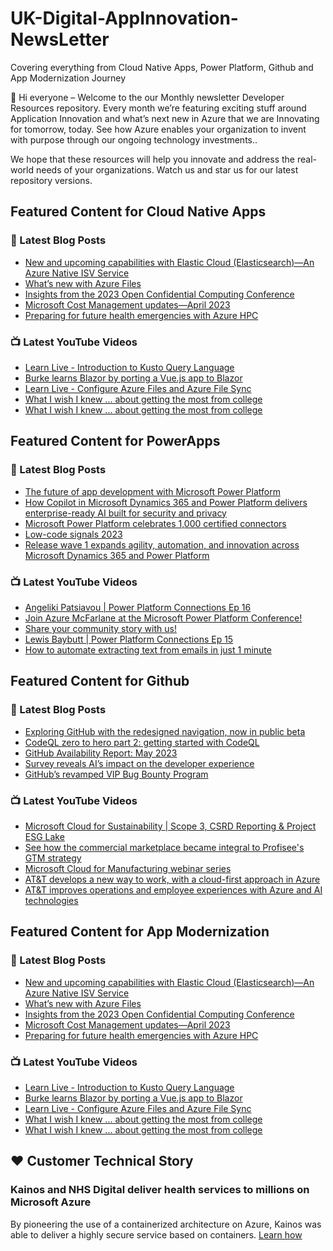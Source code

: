 # UK-Digital-AppInnovation-NewsLetter

Covering everything from Cloud Native Apps, Power Platform, Github and App Modernization Journey

👋 Hi everyone – Welcome to the our Monthly newsletter Developer Resources repository. Every month we’re featuring exciting stuff around Application Innovation and what’s next new in Azure that we are Innovating for tomorrow, today. See how Azure enables your organization to invent with purpose through our ongoing technology investments..


We hope that these resources will help you innovate and address the real-world needs of your organizations. Watch us and star us for our latest repository versions.

## Featured Content for Cloud Native Apps


### 📝 Latest Blog Posts

    
<!-- BLOGCNA:START -->
- [New and upcoming capabilities with Elastic Cloud (Elasticsearch)—An Azure Native ISV Service](https://azure.microsoft.com/blog/new-and-upcoming-capabilities-with-elastic-cloud-elasticsearch-an-azure-native-isv-service/)
- [What’s new with Azure Files](https://azure.microsoft.com/blog/what-s-new-with-azure-files/)
- [Insights from the 2023 Open Confidential Computing Conference](https://azure.microsoft.com/blog/insights-from-the-2023-open-confidential-computing-conference/)
- [Microsoft Cost Management updates—April 2023](https://azure.microsoft.com/blog/microsoft-cost-management-updates-april-2023/)
- [Preparing for future health emergencies with Azure HPC ](https://azure.microsoft.com/blog/preparing-for-future-health-emergencies-with-azure-hpc/)
<!-- BLOGCNA:END -->

### 📺 Latest YouTube Videos

 
<!-- YOUTUBECNA:START -->
- [Learn Live - Introduction to Kusto Query Language](https://www.youtube.com/watch?v=9NZDQDcdNVI)
- [Burke learns Blazor by porting a Vue.js app to Blazor](https://www.youtube.com/watch?v=_2hAePTKBc4)
- [Learn Live - Configure Azure Files and Azure File Sync](https://www.youtube.com/watch?v=qGFLwU4Osyw)
- [What I wish I knew ... about getting the most from college](https://www.youtube.com/watch?v=mnVYiQ5bqIA)
- [What I wish I knew ... about getting the most from college](https://www.youtube.com/watch?v=b7-8Z1ACLBU)
<!-- YOUTUBECNA:END -->

##  Featured Content for PowerApps
### 📝 Latest Blog Posts
<!-- BLOGPOWER:START -->
- [The future of app development with Microsoft Power Platform](https://cloudblogs.microsoft.com/powerplatform/2023/05/23/the-future-of-app-development-with-microsoft-power-platform/)
- [How Copilot in Microsoft Dynamics 365 and Power Platform delivers enterprise-ready AI built for security and privacy](https://cloudblogs.microsoft.com/dynamics365/bdm/2023/05/12/how-copilot-in-microsoft-dynamics-365-and-power-platform-delivers-enterprise-ready-ai-built-for-security-and-privacy/)
- [Microsoft Power Platform celebrates 1,000 certified connectors](https://cloudblogs.microsoft.com/powerplatform/2023/05/11/microsoft-power-platform-celebrates-1000-certified-connectors/)
- [Low-code signals 2023](https://cloudblogs.microsoft.com/powerplatform/2023/04/13/low-code-signals-2023/)
- [Release wave 1 expands agility, automation, and innovation across Microsoft Dynamics 365 and Power Platform](https://cloudblogs.microsoft.com/dynamics365/bdm/2023/04/04/release-wave-1-expands-agility-automation-and-innovation-across-microsoft-dynamics-365-and-power-platform/)
<!-- BLOGPOWER:END -->
 ### 📺 Latest YouTube Videos
    
<!-- YOUTUBEPOWER:START -->
- [Angeliki Patsiavou | Power Platform Connections Ep 16](https://www.youtube.com/watch?v=XZLOECXotPE)
- [Join Azure McFarlane at the Microsoft Power Platform Conference!](https://www.youtube.com/watch?v=yJQFS26ttyA)
- [Share your community story with us!](https://www.youtube.com/watch?v=PsdcJar1B7A)
- [Lewis Baybutt | Power Platform Connections Ep 15](https://www.youtube.com/watch?v=BOwTYzfxZvo)
- [How to automate extracting text from emails in just 1 minute](https://www.youtube.com/watch?v=UchRykL7me8)
<!-- YOUTUBEPOWER:END -->

##  Featured Content for Github
### 📝 Latest Blog Posts
<!-- BLOGGITHUB:START -->
- [Exploring GitHub with the redesigned navigation, now in public beta](https://github.blog/2023-06-15-exploring-github-with-the-redesigned-navigation-now-in-public-beta/)
- [CodeQL zero to hero part 2: getting started with CodeQL](https://github.blog/2023-06-15-codeql-zero-to-hero-part-2-getting-started-with-codeql/)
- [GitHub Availability Report: May 2023](https://github.blog/2023-06-14-github-availability-report-may-2023/)
- [Survey reveals AI’s impact on the developer experience](https://github.blog/2023-06-13-survey-reveals-ais-impact-on-the-developer-experience/)
- [GitHub’s revamped VIP Bug Bounty Program](https://github.blog/2023-06-12-githubs-revamped-vip-bug-bounty-program/)
<!-- BLOGGITHUB:END -->
### 📺 Latest YouTube Videos
<!-- YOUTUBEGITHUB:START -->
- [Microsoft Cloud for Sustainability | Scope 3, CSRD Reporting &amp; Project ESG Lake](https://www.youtube.com/watch?v=4yzDGOsKvss)
- [See how the commercial marketplace became integral to Profisee&#39;s GTM strategy](https://www.youtube.com/watch?v=s4S4ynKuq-Q)
- [Microsoft Cloud for Manufacturing webinar series](https://www.youtube.com/watch?v=U2ABWEOLGg0)
- [AT&amp;T develops a new way to work, with a cloud-first approach in Azure](https://www.youtube.com/watch?v=JcvBw3Ht3nM)
- [AT&amp;T improves operations and employee experiences with Azure and AI technologies](https://www.youtube.com/watch?v=8JXGDbWbeQ4)
<!-- YOUTUBEGITHUB:END -->
##  Featured Content for App Modernization
### 📝 Latest Blog Posts
<!-- BLOGAPPMOD:START -->
- [New and upcoming capabilities with Elastic Cloud (Elasticsearch)—An Azure Native ISV Service](https://azure.microsoft.com/blog/new-and-upcoming-capabilities-with-elastic-cloud-elasticsearch-an-azure-native-isv-service/)
- [What’s new with Azure Files](https://azure.microsoft.com/blog/what-s-new-with-azure-files/)
- [Insights from the 2023 Open Confidential Computing Conference](https://azure.microsoft.com/blog/insights-from-the-2023-open-confidential-computing-conference/)
- [Microsoft Cost Management updates—April 2023](https://azure.microsoft.com/blog/microsoft-cost-management-updates-april-2023/)
- [Preparing for future health emergencies with Azure HPC ](https://azure.microsoft.com/blog/preparing-for-future-health-emergencies-with-azure-hpc/)
<!-- BLOGAPPMOD:END -->
### 📺 Latest YouTube Videos
<!-- YOUTUBEAPPMOD:START -->
- [Learn Live - Introduction to Kusto Query Language](https://www.youtube.com/watch?v=9NZDQDcdNVI)
- [Burke learns Blazor by porting a Vue.js app to Blazor](https://www.youtube.com/watch?v=_2hAePTKBc4)
- [Learn Live - Configure Azure Files and Azure File Sync](https://www.youtube.com/watch?v=qGFLwU4Osyw)
- [What I wish I knew ... about getting the most from college](https://www.youtube.com/watch?v=mnVYiQ5bqIA)
- [What I wish I knew ... about getting the most from college](https://www.youtube.com/watch?v=b7-8Z1ACLBU)
<!-- YOUTUBEAPPMOD:END -->


## ♥️ Customer Technical Story 

### Kainos and NHS Digital deliver health services to millions on Microsoft Azure

By pioneering the use of a containerized architecture on Azure, Kainos was able to deliver a highly secure service based on containers. [Learn how](https://customers.microsoft.com/en-us/story/1368348549535774520-kainos-and-nhs-digital-deliver-health-services-to-millions-on-microsoft-azure)

